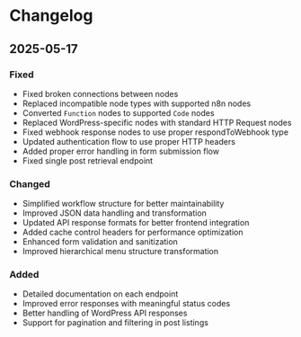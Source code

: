 # Changelog

## 2025-05-17

### Fixed
- Fixed broken connections between nodes
- Replaced incompatible node types with supported n8n nodes
- Converted `Function` nodes to supported `Code` nodes
- Replaced WordPress-specific nodes with standard HTTP Request nodes
- Fixed webhook response nodes to use proper respondToWebhook type
- Updated authentication flow to use proper HTTP headers
- Added proper error handling in form submission flow
- Fixed single post retrieval endpoint

### Changed
- Simplified workflow structure for better maintainability
- Improved JSON data handling and transformation
- Updated API response formats for better frontend integration
- Added cache control headers for performance optimization
- Enhanced form validation and sanitization
- Improved hierarchical menu structure transformation

### Added
- Detailed documentation on each endpoint
- Improved error responses with meaningful status codes
- Better handling of WordPress API responses
- Support for pagination and filtering in post listings